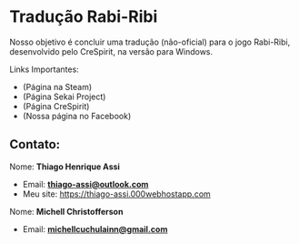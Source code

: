 # Tradução Rabi-Ribi
Nosso objetivo é concluir uma tradução (não-oficial) para o jogo Rabi-Ribi, desenvolvido pelo CreSpirit, na versão para Windows.

Links Importantes:
- (Página na Steam)
- (Página Sekai Project)
- (Página CreSpirit)
- (Nossa página no Facebook)

## Contato:
Nome: **Thiago Henrique Assi**
- Email: **thiago-assi@outlook.com**
- Meu site: https://thiago-assi.000webhostapp.com

Nome: **Michell Christofferson**
- Email: **michellcuchulainn@gmail.com**
